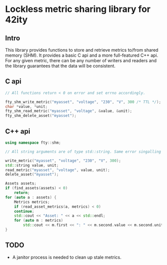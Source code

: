 # Lockless metric sharing library for 42ity

## Intro

This library provides functions to store and retrieve metrics to/from shared
memory (SHM). It provides a basic C api and a more full-featured C++ api. For
any given metric, there can be any number of writers and readers and the
library guarantees that the data will be consistent.

## C api

```c
// All functions return < 0 on error and set errno accordingly.

fty_shm_write_metric("myasset", "voltage", "230", "V", 300 /* TTL */);
char *value, *unit;
fty_shm_read_metric("myasset", "voltage", &value, &unit);
fty_shm_delete_asset("myasset");
```

## C++ api

```c++
using namespace fty::shm;

// All string arguments are of type std::string. Same error singalling as with the C api

write_metric("myasset", "voltage", "230", "V", 300);
std::string value, unit;
read_metric("myasset", "voltage", value, unit);
delete_asset("myasset");

Assets assets;
if (find_assets(assets) < 0)
    return;
for (auto a : assets) {
    Metrics metrics;
    if (read_asset_metrics(a, metrics) < 0)
	continue;
    std::cout << "Asset: " << a << std::endl;
    for (auto m : metrics)
        std::cout << m.first << ": " << m.second.value << m.second.unit << std::endl;
}
```

## TODO
* A janitor process is needed to clean up stale metrics.
